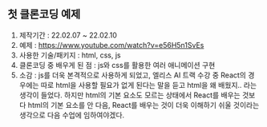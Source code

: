 ## 첫 클론코딩 예제
1. 제작기간 : 22.02.07 ~ 22.02.10
2. 예제 : https://www.youtube.com/watch?v=e56H5n1SvEs
3. 사용한 기술/패키지 : html, css, js
4. 클론코딩 중 배우게 된 점 : js와 css를 활용한 여러 애니메이션 구현
5. 소감 : js를 더욱 본격적으로 사용하게 되었고, 엘리스 AI 트랙 수강 중 React의 경우에는 따로 html을 사용할 필요가 없게 된다는 말을 듣고 html을 왜 배웠지.. 라는 생각이 들었다. 하지만 html의 기본 요소도 모르는 상태에서 React를 배우는 것보다 html의 기본 요소를 안 다음, React를 배우는 것이 더욱 이해하기 쉬울 것이라는 생각으로 다음 수업에 임하여야겠다.
